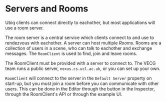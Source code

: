# Servers and Rooms

Ubiq clients can connect directly to eachother, but most applications will use a room server.

The room server is a central service which clients connect to and use to rendezvous with eachother.
A server can host multiple *Rooms*. Rooms are a collection of users in a scene, who can talk to eachother and exchange messages. The `RoomClient` is used to find, join and leave rooms. 

The RoomClient must be provided with a server to connect to. The VECG team runs a public server, `nexus.cs.ucl.ac.uk`, or you can set up your own.

`RoomClient` will connect to the server in the `Default Server` property on start-up, but you must join a room before you can communicate with other users. This can be done in the Editor through the button in the Inspector, through the RoomClient's API or through the example UI.